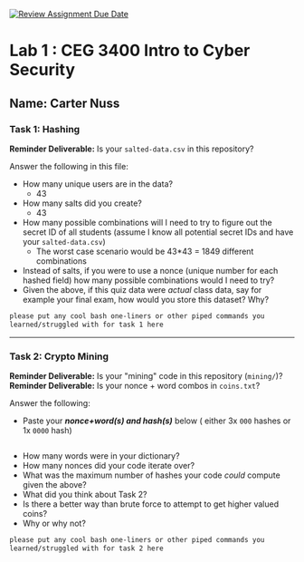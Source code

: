[![Review Assignment Due Date](https://classroom.github.com/assets/deadline-readme-button-22041afd0340ce965d47ae6ef1cefeee28c7c493a6346c4f15d667ab976d596c.svg)](https://classroom.github.com/a/SPs4PNWX)
# Lab 1 : CEG 3400 Intro to Cyber Security

## Name: Carter Nuss
### Task 1: Hashing

**Reminder Deliverable:** Is your `salted-data.csv` in this repository?

Answer the following in this file:

* How many unique users are in the data?
  - 43
* How many salts did you create?
  - 43
* How many possible combinations will I need to try to figure out the secret ID
  of all students (assume I know all potential secret IDs and have your 
  `salted-data.csv`)
  - The worst case scenario would be 43*43 = 1849 different combinations
* Instead of salts, if you were to use a nonce (unique number for each hashed
  field) how many possible combinations would I need to try?
* Given the above, if this quiz data were *actual* class data, say for example
  your final exam, how would you store this dataset?  Why?

```bash
please put any cool bash one-liners or other piped commands you
learned/struggled with for task 1 here
```

---

### Task 2: Crypto Mining

**Reminder Deliverable:** Is your "mining" code in this repository (`mining/`)?
**Reminder Deliverable:** Is your nonce + word combos in `coins.txt`?

Answer the following:

* Paste your ***nonce+word(s) and hash(s)*** below ( either 3x `000` hashes or 1x `0000`
hash)

```

```

* How many words were in your dictionary?
* How many nonces did your code iterate over?
* What was the maximum number of hashes your code *could* compute given the above?
* What did you think about Task 2?
* Is there a better way than brute force to attempt to get higher valued coins?
* Why or why not?


```bash
please put any cool bash one-liners or other piped commands you
learned/struggled with for task 2 here
```

